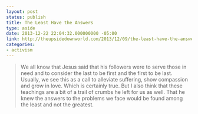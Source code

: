```yaml
---
layout: post
status: publish
title: The Least Have the Answers
type: aside
date: 2013-12-22 22:04:32.000000000 -05:00
link: http://theupsidedownworld.com/2013/12/09/the-least-have-the-answers/
categories:
- activism
---
```


> We all know that Jesus said that his followers were to serve those in need and to consider the last to be first and the first to be last. Usually, we see this as a call to alleviate suffering, show compassion and grow in love. Which is certainly true. But I also think that these teachings are a bit of a trail of crumbs he left for us as well. That he knew the answers to the problems we face would be found among the least and not the greatest.